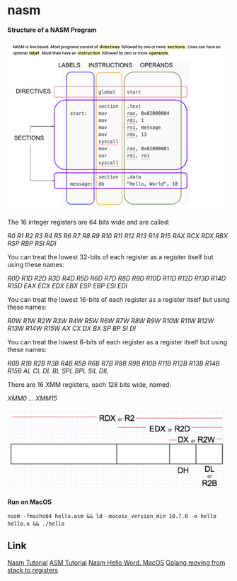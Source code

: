 # nasm

**Structure of a NASM Program**

![img.png](img.png)

The 16 integer registers are 64 bits wide and are called:

_R0  R1  R2  R3  R4  R5  R6  R7  R8  R9  R10  R11  R12  R13  R14  R15
RAX RCX RDX RBX RSP RBP RSI RDI_

You can treat the lowest 32-bits of each register as a register itself but using these names:

_R0D R1D R2D R3D R4D R5D R6D R7D R8D R9D R10D R11D R12D R13D R14D R15D
EAX ECX EDX EBX ESP EBP ESI EDI_

You can treat the lowest 16-bits of each register as a register itself but using these names:

_R0W R1W R2W R3W R4W R5W R6W R7W R8W R9W R10W R11W R12W R13W R14W R15W
AX  CX  DX  BX  SP  BP  SI  DI_

You can treat the lowest 8-bits of each register as a register itself but using these names:

_R0B R1B R2B R3B R4B R5B R6B R7B R8B R9B R10B R11B R12B R13B R14B R15B
AL  CL  DL  BL  SPL BPL SIL DIL_

There are 16 XMM registers, each 128 bits wide, named:

_XMM0 ... XMM15_

![img_1.png](img_1.png)

**Run on MacOS**

`nasm -fmacho64 hello.asm && ld -macosx_version_min 10.7.0 -o hello hello.o && ./hello`

## Link

[Nasm Tutorial](https://cs.lmu.edu/~ray/notes/nasmtutorial/)
[ASM Tutorial](https://www.tutorialspoint.com/assembly_programming/index.htm)
[Nasm Hello Word. MacOS](https://medium.com/@thisura1998/hello-world-assembly-program-on-macos-mojave-d5d65f0ce7c6)
[Golang moving from stack to registers](https://menno.io/posts/golang-register-calling/)